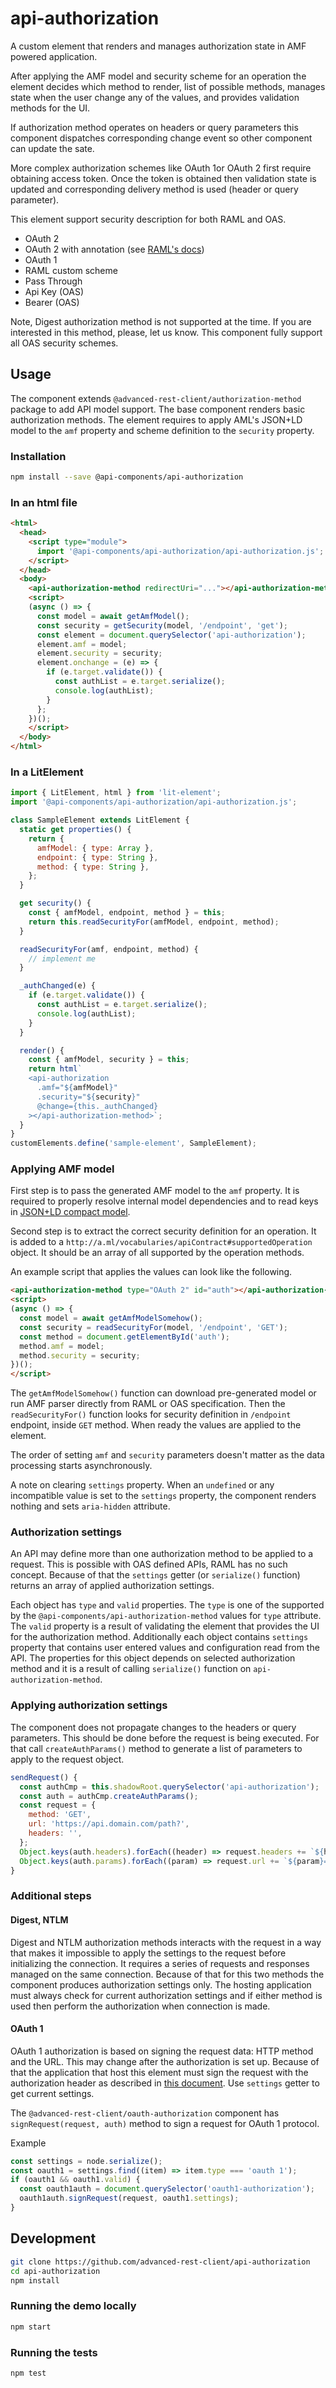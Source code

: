 # api-authorization

A custom element that renders and manages authorization state in AMF powered application.

After applying the AMF model and security scheme for an operation the element decides
which method to render, list of possible methods, manages state when the user
change any of the values, and provides validation methods for the UI.

If authorization method operates on headers or query parameters this component
dispatches corresponding change event so other component can update the sate.

More complex authorization schemes like OAuth 1or OAuth 2 first require obtaining
access token. Once the token is obtained then validation state is updated and corresponding
delivery method is used (header or query parameter).

This element support security description for both RAML and OAS.

- OAuth 2
- OAuth 2 with annotation (see [RAML's docs](https://github.com/raml-org/raml-annotations/tree/master/annotations/security-schemes))
- OAuth 1
- RAML custom scheme
- Pass Through
- Api Key (OAS)
- Bearer (OAS)

Note, Digest authorization method is not supported at the time. If you are interested in this method, please, let us know. This component fully support all OAS security schemes.

## Usage

The component extends `@advanced-rest-client/authorization-method` package to add API model support. The base component renders basic authorization methods.
The element requires to apply AML's JSON+LD model to the `amf` property and scheme definition to the `security` property.

### Installation

```bash
npm install --save @api-components/api-authorization
```

### In an html file

```html
<html>
  <head>
    <script type="module">
      import '@api-components/api-authorization/api-authorization.js';
    </script>
  </head>
  <body>
    <api-authorization-method redirectUri="..."></api-authorization-method>
    <script>
    (async () => {
      const model = await getAmfModel();
      const security = getSecurity(model, '/endpoint', 'get');
      const element = document.querySelector('api-authorization');
      element.amf = model;
      element.security = security;
      element.onchange = (e) => {
        if (e.target.validate()) {
          const authList = e.target.serialize();
          console.log(authList);
        }
      };
    })();
    </script>
  </body>
</html>
```

### In a LitElement

```js
import { LitElement, html } from 'lit-element';
import '@api-components/api-authorization/api-authorization.js';

class SampleElement extends LitElement {
  static get properties() {
    return {
      amfModel: { type: Array },
      endpoint: { type: String },
      method: { type: String },
    };
  }

  get security() {
    const { amfModel, endpoint, method } = this;
    return this.readSecurityFor(amfModel, endpoint, method);
  }

  readSecurityFor(amf, endpoint, method) {
    // implement me
  }

  _authChanged(e) {
    if (e.target.validate()) {
      const authList = e.target.serialize();
      console.log(authList);
    }
  }

  render() {
    const { amfModel, security } = this;
    return html`
    <api-authorization
      .amf="${amfModel}"
      .security="${security}"
      @change={this._authChanged}
    ></api-authorization-method>`;
  }
}
customElements.define('sample-element', SampleElement);
```

### Applying AMF model

First step is to pass the generated AMF model to the `amf` property. It is required to properly resolve internal model dependencies and to read keys in [JSON+LD compact model](https://w3c.github.io/json-ld-syntax/#compact-iris).

Second step is to extract the correct security definition for an operation. It is added to a `http://a.ml/vocabularies/apiContract#supportedOperation` object. It should be an array of all supported by the operation methods.

An example script that applies the values can look like the following.

```html
<api-authorization-method type="OAuth 2" id="auth"></api-authorization-method>
<script>
(async () => {
  const model = await getAmfModelSomehow();
  const security = readSecurityFor(model, '/endpoint', 'GET');
  const method = document.getElementById('auth');
  method.amf = model;
  method.security = security;
})();
</script>
```

The `getAmfModelSomehow()` function can download pre-generated model or run AMF parser directly from RAML or OAS specification.
Then the `readSecurityFor()` function looks for security definition in `/endpoint` endpoint, inside `GET` method.
When ready the values are applied to the element.

The order of setting `amf` and `security` parameters doesn't matter as the data processing starts asynchronously.

A note on clearing `settings` property. When an `undefined` or any incompatible value is set to the `settings` property, the component renders nothing and sets `aria-hidden` attribute.

### Authorization settings

An API may define more than one authorization method to be applied to a request. This is possible with OAS defined APIs, RAML has no such concept. Because of that the `settings` getter (or `serialize()` function) returns an array of applied authorization settings.

Each object has `type` and `valid` properties. The `type` is one of the supported by the `@api-components/api-authorization-method` values for `type` attribute. The `valid` property is a result of validating the element that provides the UI for the authorization method.
Additionally each object contains `settings` property that contains user entered values and configuration read from the API. The properties for this object depends on selected authorization method and it is a result of calling `serialize()` function on `api-authorization-method`.

### Applying authorization settings

The component does not propagate changes to the headers or query parameters.
This should be done before the request is being executed. For that call `createAuthParams()` method to generate a list of parameters to apply to the request object.

```javascript
sendRequest() {
  const authCmp = this.shadowRoot.querySelector('api-authorization');
  const auth = authCmp.createAuthParams();
  const request = {
    method: 'GET',
    url: 'https://api.domain.com/path?',
    headers: '',
  };
  Object.keys(auth.headers).forEach((header) => request.headers += `${header}: ${auth.headers[header]}\n`);
  Object.keys(auth.params).forEach((param) => request.url += `${param}=${auth.params[param]}&`);
}
```

### Additional steps

#### Digest, NTLM

Digest and NTLM authorization methods interacts with the request in a way that makes it impossible to apply the settings to the request before initializing the connection. It requires a series of requests and responses managed on the same connection. Because of that for this two methods the component produces authorization settings only. The hosting application must always check for current authorization settings and if either method is used then perform the authorization when connection is made.

#### OAuth 1

OAuth 1 authorization is based on signing the request data: HTTP method and the URL. This may change after the authorization is set up.
Because of that the application that host this element must sign the request with the authorization header as described in [this document](https://oauth1.wp-api.org/docs/basics/Signing.html). Use `settings` getter to get current settings.

The `@advanced-rest-client/oauth-authorization` component has `signRequest(request, auth)` method to sign a request for OAuth 1 protocol.

Example

```javascript
const settings = node.serialize();
const oauth1 = settings.find((item) => item.type === 'oauth 1');
if (oauth1 && oauth1.valid) {
  const oauth1auth = document.querySelector('oauth1-authorization');
  oauth1auth.signRequest(request, oauth1.settings);
}
```

## Development

```sh
git clone https://github.com/advanced-rest-client/api-authorization
cd api-authorization
npm install
```

### Running the demo locally

```sh
npm start
```

### Running the tests

```sh
npm test
```
